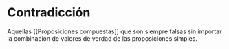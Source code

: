 # Contradicción

Aquellas [[Proposiciones compuestas]] que son siempre falsas sin importar la combinación de valores de verdad de las proposiciones simples.
